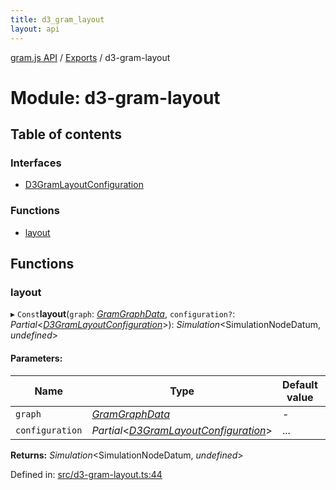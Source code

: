 ```yaml
---
title: d3_gram_layout
layout: api
---
```


[gram.js API](../README.md) / [Exports](../modules.md) / d3-gram-layout

# Module: d3-gram-layout

## Table of contents

### Interfaces

- [D3GramLayoutConfiguration](../interfaces/d3_gram_layout.d3gramlayoutconfiguration.md)

### Functions

- [layout](d3_gram_layout.md#layout)

## Functions

### layout

▸ `Const`**layout**(`graph`: [*GramGraphData*](../interfaces/d3_gram_types.gramgraphdata.md), `configuration?`: *Partial*<[*D3GramLayoutConfiguration*](../interfaces/d3_gram_layout.d3gramlayoutconfiguration.md)\>): *Simulation*<SimulationNodeDatum, *undefined*\>

#### Parameters:

Name | Type | Default value | Description |
------ | ------ | ------ | ------ |
`graph` | [*GramGraphData*](../interfaces/d3_gram_types.gramgraphdata.md) | - |  |
`configuration` | *Partial*<[*D3GramLayoutConfiguration*](../interfaces/d3_gram_layout.d3gramlayoutconfiguration.md)\> | ... |     |

**Returns:** *Simulation*<SimulationNodeDatum, *undefined*\>

Defined in: [src/d3-gram-layout.ts:44](https://github.com/gram-data/d3-gram/blob/f6f773c/src/d3-gram-layout.ts#L44)

